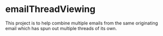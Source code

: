 # emailThreadViewing
This project is to help combine multiple emails from the same originating email which has spun out multiple threads of its own.
